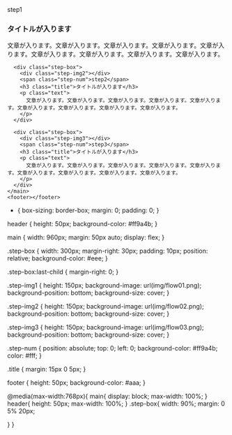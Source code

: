 <!DOCTYPE html>
<html lang="ja">
  <head>
    <meta charset="UTF-8" />
    <meta name="viewport" content="width=device-width, initial-scale=1">
    <title>9章演習</title>
    <link rel="stylesheet" href="style.css" />
  </head>
  <body>
    <header></header>
    <main>
      <div class="step-box">
        <div class="step-img1"></div>
        <span class="step-num">step1</span>
        <h3 class="title">タイトルが入ります</h3>
        <p class="text">
          文章が入ります。文章が入ります。文章が入ります。文章が入ります。文章が入ります。文章が入ります。文章が入ります。文章が入ります。文章が入ります。
        </p>
      </div>

      <div class="step-box">
        <div class="step-img2"></div>
        <span class="step-num">step2</span>
        <h3 class="title">タイトルが入ります</h3>
        <p class="text">
          文章が入ります。文章が入ります。文章が入ります。文章が入ります。文章が入ります。文章が入ります。文章が入ります。文章が入ります。文章が入ります。
        </p>
      </div>

      <div class="step-box">
        <div class="step-img3"></div>
        <span class="step-num">step3</span>
        <h3 class="title">タイトルが入ります</h3>
        <p class="text">
          文章が入ります。文章が入ります。文章が入ります。文章が入ります。文章が入ります。文章が入ります。文章が入ります。文章が入ります。文章が入ります。
        </p>
      </div>
    </main>
    <footer></footer>
  </body>
</html>

* {
  box-sizing: border-box;
  margin: 0;
  padding: 0;
}

header {
  height: 50px;
  background-color: #ff9a4b;
}

main {
  width: 960px;
  margin: 50px auto;
  display: flex;
}

.step-box {
  width: 300px;
  margin-right: 30px;
  padding: 10px;
  position: relative;
  background-color: #eee;
}

.step-box:last-child {
  margin-right: 0;
}

.step-img1 {
  height: 150px;
  background-image: url(img/flow01.png);
  background-position: bottom;
  background-size: cover;
}

.step-img2 {
  height: 150px;
  background-image: url(img/flow02.png);
  background-position: bottom;
  background-size: cover;
}

.step-img3 {
  height: 150px;
  background-image: url(img/flow03.png);
  background-position: bottom;
  background-size: cover;
}

.step-num {
  position: absolute;
  top: 0;
  left: 0;
  background-color: #ff9a4b;
  color: #fff;
}

.title {
  margin: 15px 0 5px;
}

footer {
  height: 50px;
  background-color: #aaa;
}

@media(max-width:768px){
  main{
    display: block;
    max-width: 100%;
  }
  header{
    height: 50px;
    max-width: 100%;
  }
  .step-box{
    width: 90%;
    margin: 0 5% 20px;

  }
}